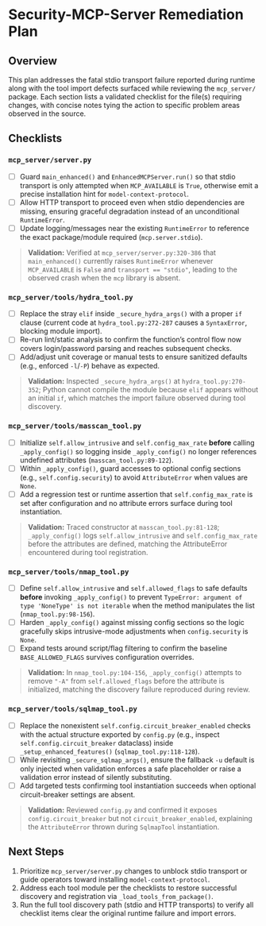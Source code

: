 # Security-MCP-Server Remediation Plan

## Overview
This plan addresses the fatal stdio transport failure reported during runtime along with the tool import defects surfaced while reviewing the `mcp_server/` package. Each section lists a validated checklist for the file(s) requiring changes, with concise notes tying the action to specific problem areas observed in the source.

## Checklists

### `mcp_server/server.py`
- [ ] Guard `main_enhanced()` and `EnhancedMCPServer.run()` so that stdio transport is only attempted when `MCP_AVAILABLE` is `True`, otherwise emit a precise installation hint for `model-context-protocol`.
- [ ] Allow HTTP transport to proceed even when stdio dependencies are missing, ensuring graceful degradation instead of an unconditional `RuntimeError`.
- [ ] Update logging/messages near the existing `RuntimeError` to reference the exact package/module required (`mcp.server.stdio`).

> **Validation:** Verified at `mcp_server/server.py:320-386` that `main_enhanced()` currently raises `RuntimeError` whenever `MCP_AVAILABLE` is `False` and `transport == "stdio"`, leading to the observed crash when the `mcp` library is absent.

### `mcp_server/tools/hydra_tool.py`
- [ ] Replace the stray `elif` inside `_secure_hydra_args()` with a proper `if` clause (current code at `hydra_tool.py:272-287` causes a `SyntaxError`, blocking module import).
- [ ] Re-run lint/static analysis to confirm the function’s control flow now covers login/password parsing and reaches subsequent checks.
- [ ] Add/adjust unit coverage or manual tests to ensure sanitized defaults (e.g., enforced `-l`/`-P`) behave as expected.

> **Validation:** Inspected `_secure_hydra_args()` at `hydra_tool.py:270-352`; Python cannot compile the module because `elif` appears without an initial `if`, which matches the import failure observed during tool discovery.

### `mcp_server/tools/masscan_tool.py`
- [ ] Initialize `self.allow_intrusive` and `self.config_max_rate` **before** calling `_apply_config()` so logging inside `_apply_config()` no longer references undefined attributes (`masscan_tool.py:89-122`).
- [ ] Within `_apply_config()`, guard accesses to optional config sections (e.g., `self.config.security`) to avoid `AttributeError` when values are `None`.
- [ ] Add a regression test or runtime assertion that `self.config_max_rate` is set after configuration and no attribute errors surface during tool instantiation.

> **Validation:** Traced constructor at `masscan_tool.py:81-128`; `_apply_config()` logs `self.allow_intrusive` and `self.config_max_rate` before the attributes are defined, matching the AttributeError encountered during tool registration.

### `mcp_server/tools/nmap_tool.py`
- [ ] Define `self.allow_intrusive` and `self.allowed_flags` to safe defaults **before** invoking `_apply_config()` to prevent `TypeError: argument of type 'NoneType' is not iterable` when the method manipulates the list (`nmap_tool.py:98-156`).
- [ ] Harden `_apply_config()` against missing config sections so the logic gracefully skips intrusive-mode adjustments when `config.security` is `None`.
- [ ] Expand tests around script/flag filtering to confirm the baseline `BASE_ALLOWED_FLAGS` survives configuration overrides.

> **Validation:** In `nmap_tool.py:104-156`, `_apply_config()` attempts to remove `"-A"` from `self.allowed_flags` before the attribute is initialized, matching the discovery failure reproduced during review.

### `mcp_server/tools/sqlmap_tool.py`
- [ ] Replace the nonexistent `self.config.circuit_breaker_enabled` checks with the actual structure exported by `config.py` (e.g., inspect `self.config.circuit_breaker` dataclass) inside `_setup_enhanced_features()` (`sqlmap_tool.py:118-128`).
- [ ] While revisiting `_secure_sqlmap_args()`, ensure the fallback `-u` default is only injected when validation enforces a safe placeholder or raise a validation error instead of silently substituting.
- [ ] Add targeted tests confirming tool instantiation succeeds when optional circuit-breaker settings are absent.

> **Validation:** Reviewed `config.py` and confirmed it exposes `config.circuit_breaker` but not `circuit_breaker_enabled`, explaining the `AttributeError` thrown during `SqlmapTool` instantiation.

## Next Steps
1. Prioritize `mcp_server/server.py` changes to unblock stdio transport or guide operators toward installing `model-context-protocol`.
2. Address each tool module per the checklists to restore successful discovery and registration via `_load_tools_from_package()`.
3. Run the full tool discovery path (stdio and HTTP transports) to verify all checklist items clear the original runtime failure and import errors.

